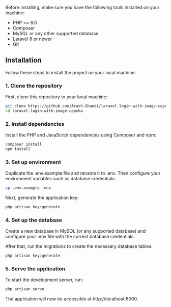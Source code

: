 Before installing, make sure you have the following tools installed on your machine:

- PHP >= 8.0
- Composer
- MySQL or any other supported database
- Laravel 8 or newer
- Git

## Installation

Follow these steps to install the project on your local machine.

### 1. Clone the repository

First, clone this repository to your local machine:

```bash
git clone https://github.com/Arash-Ghandi/laravel-login-with-image-capcha.git
cd laravel-login-with-image-capcha
```

### 2. Install dependencies

Install the PHP and JavaScript dependencies using Composer and npm:

```bash
composer install
npm install

```
### 3. Set up environment

Duplicate the .env.example file and rename it to .env. Then configure your environment variables such as database credentials:

```bash
cp .env.example .env

```
Next, generate the application key:

```bash
php artisan key:generate

```
### 4. Set up the database
Create a new database in MySQL (or any supported database) and configure your .env file with the correct database credentials.

After that, run the migrations to create the necessary database tables:

```bash
php artisan key:generate

```
### 5. Serve the application
To start the development server, run:

```bash
php artisan serve

```
The application will now be accessible at http://localhost:8000.
